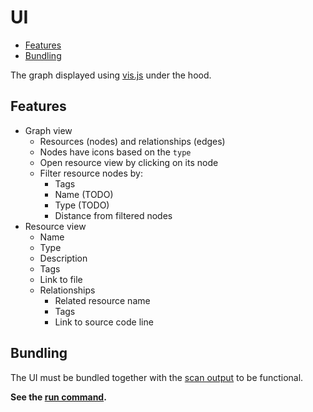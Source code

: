 # UI

- [Features](#features)
- [Bundling](#bundling)

The graph displayed using [vis.js](https://visjs.org/) under the hood.

## Features

- Graph view
  - Resources (nodes) and relationships (edges)
  - Nodes have icons based on the `type`
  - Open resource view by clicking on its node
  - Filter resource nodes by:
    - Tags
    - Name (TODO)
    - Type (TODO)
    - Distance from filtered nodes
- Resource view
  - Name
  - Type
  - Description
  - Tags
  - Link to file
  - Relationships
    - Related resource name
    - Tags
    - Link to source code line

## Bundling

The UI must be bundled together with the [scan output](https://github.com/noodle-graph/monorepo/blob/master/packages/scanner/README.md#scan-output) to be functional.

__See the [run command](https://github.com/noodle-graph/monorepo/blob/master/packages/cli/README.md#run).__
